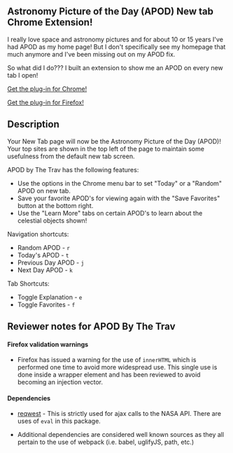 ## Astronomy Picture of the Day (APOD) New tab Chrome Extension!

I really love space and astronomy pictures and for about 10 or 15 years I've had APOD as my home page! But I don't specifically see my homepage that much anymore and I've been missing out on my APOD fix.

So what did I do??? I built an extension to show me an APOD on every new tab I open!

[Get the plug-in for Chrome!](https://chrome.google.com/webstore/detail/apod-by-the-trav/aedpginojmhafbemcoelnppdcmlfjcdj)

[Get the plug-in for Firefox!](https://addons.mozilla.org/en-US/firefox/addon/apod-by-the-trav/)

## Description

Your New Tab page will now be the Astronomy Picture of the Day (APOD)! Your top sites are shown in the top left of the page to maintain some usefulness from the default new tab screen.

APOD by The Trav has the following features:
* Use the options in the Chrome menu bar to set "Today" or a "Random" APOD on new tab.
* Save your favorite APOD's for viewing again with the "Save Favorites" button at the bottom right.
* Use the "Learn More" tabs on certain APOD's to learn about the celestial objects shown!

Navigation shortcuts:
* Random APOD - `r`
* Today's APOD - `t`
* Previous Day APOD - `j`
* Next Day APOD - `k`

Tab Shortcuts:
* Toggle Explanation - `e`
* Toggle Favorites - `f`

## Reviewer notes for APOD By The Trav

#### Firefox validation warnings

- Firefox has issued a warning for the use of `innerHTML` which is performed one time to avoid more widespread use. This single use
is done inside a wrapper element and has been reviewed to avoid becoming an injection vector.

#### Dependencies

- [reqwest](https://github.com/ded/reqwest) - This is strictly used for ajax calls to the NASA API. There are uses of `eval` in this package.

- Additional dependencies are considered well known sources as they all pertain to the use of webpack (i.e. babel, uglifyJS, path, etc.)
